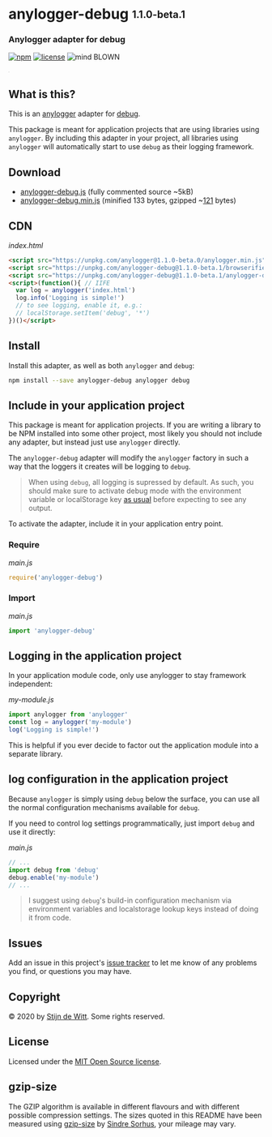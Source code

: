 # anylogger-debug <sub><sup>1.1.0-beta.1</sup></sub>
### Anylogger adapter for debug

[![npm](https://img.shields.io/npm/v/anylogger-debug.svg)](https://npmjs.com/package/anylogger-debug)
[![license](https://img.shields.io/npm/l/anylogger-debug.svg)](https://opensource.org/licenses/MIT)
![mind BLOWN](https://img.shields.io/badge/mind-BLOWN-ff69b4.svg)

<sup><sub><sup><sub>.</sub></sup></sub></sup>

## What is this?
This is an [anylogger](https://npmjs.com/package/anylogger) adapter for [debug](https://npmjs.com/package/debug).

This package is meant for application projects that are using libraries using
`anylogger`. By including this adapter in your project, all libraries using
`anylogger` will automatically start to use `debug` as their logging framework.

## Download

* [anylogger-debug.js](https://unpkg.com/anylogger-debug@1.1.0-beta.1/anylogger-debug.js)
  (fully commented source ~5kB)
* [anylogger-debug.min.js](https://unpkg.com/anylogger-debug@1.1.0-beta.1/anylogger-debug.min.js)
  (minified 133 bytes, gzipped ~[121](#gzip-size) bytes)


## CDN

*index.html*
```html
<script src="https://unpkg.com/anylogger@1.1.0-beta.0/anylogger.min.js"></script>
<script src="https://unpkg.com/anylogger-debug@1.1.0-beta.1/browserified-debug-4.1.1.min.js"></script>
<script src="https://unpkg.com/anylogger-debug@1.1.0-beta.1/anylogger-debug.min.js"></script>
<script>(function(){ // IIFE
  var log = anylogger('index.html')
  log.info('Logging is simple!')
  // to see logging, enable it, e.g.:
  // localStorage.setItem('debug', '*')
})()</script>
```

## Install

Install this adapter, as well as both `anylogger` and `debug`:

```sh
npm install --save anylogger-debug anylogger debug
```

## Include in your application project
This package is meant for application projects. If you are writing a library to
be NPM installed into some other project, most likely you should not include
any adapter, but instead just use `anylogger` directly.

The `anylogger-debug` adapter will modify the `anylogger` factory in such a way
that the loggers it creates will be logging to `debug`.

> When using `debug`, all logging is supressed by default. As such, you should make sure to activate debug mode with the environment variable or localStorage key [as usual](https://www.npmjs.com/package/debug#usage) before expecting to see any output.

To activate the adapter, include it in your application entry point.

### Require

*main.js*
```js
require('anylogger-debug')
```

### Import

*main.js*
```js
import 'anylogger-debug'
```

## Logging in the application project
In your application module code, only use anylogger to stay framework
independent:

*my-module.js*
```js
import anylogger from 'anylogger'
const log = anylogger('my-module')
log('Logging is simple!')
```

This is helpful if you ever decide to factor out the application module into a
separate library.

## log configuration in the application project

Because `anylogger` is simply using `debug` below the surface, you can use
all the normal configuration mechanisms available for `debug`.

If you need to control log settings programmatically, just import `debug` and
use it directly:

*main.js*
```js
// ...
import debug from 'debug'
debug.enable('my-module')
// ...
```

> I suggest using `debug`'s build-in configuration mechanism via environment variables and localstorage lookup keys instead of doing it from code.

## Issues

Add an issue in this project's
[issue tracker](https://github.com/download/anylogger-debug/issues)
to let me know of any problems you find, or questions you may have.


## Copyright

© 2020 by [Stijn de Witt](https://stijndewitt.com). Some rights reserved.


## License

Licensed under the [MIT Open Source license](https://opensource.org/licenses/MIT).

## gzip-size
The GZIP algorithm is available in different flavours and with different
possible compression settings. The sizes quoted in this README have been
measured using [gzip-size](https://npmjs.com/package/gzip-size)
by [Sindre Sorhus](https://github.com/sindresorhus), your mileage may vary.
